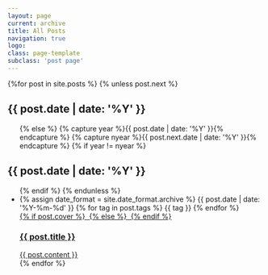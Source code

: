 ```yaml
---
layout: page
current: archive
title: All Posts
navigation: true
logo:
class: page-template
subclass: 'post page'
---
```


<article class="archive-list">
    {%for post in site.posts %}
        {% unless post.next %}
            <h2>{{ post.date | date: '%Y' }}</h2>
            <ul>
        {% else %}
            {% capture year %}{{ post.date | date: '%Y' }}{% endcapture %}
            {% capture nyear %}{{ post.next.date | date: '%Y' }}{% endcapture %}
            {% if year != nyear %}
                </ul>
                <h2>{{ post.date | date: '%Y' }}</h2>
                <ul>
            {% endif %}
        {% endunless %}
        <li>
            <div class="post-info">
                {% assign date_format = site.date_format.archive %}
                <span class="post-date">{{ post.date | date: '%Y-%m-%d' }}</span>
                {% for tag in post.tags %}
                <span class="tag">{{ tag }}</span>
                {% endfor %}
            </div>
            <a href=".{{ post.url }}" target="_blank">
            {% if post.cover %}
            <img src="{{ post.cover }}" alt="">
            {% else %}
            <img src="" alt="">
            {% endif %}
            <div class="archive-item-right">
                <h3>{{ post.title }}</h3>
                {{ post.content }}
            </div>
            </a>
        </li>
    {% endfor %}
</ul>
</article>